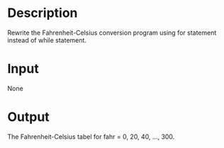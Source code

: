 # Description
Rewrite the Fahrenheit-Celsius conversion program using for statement instead of while statement.
# Input 
None
# Output 
The Fahrenheit-Celsius tabel for fahr = 0, 20, 40, ..., 300.
